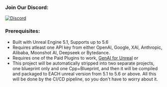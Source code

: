 
### Join Our Discord:
[![Discord](https://img.shields.io/badge/Discord-7289DA?style=for-the-badge&logo=discord&logoColor=white)](https://discord.com/invite/KBWmkCKv5U)

### Prerequisites:
- Built with Unreal Engine 5.1, Supports up to 5.6
- Requires atleast one API key from either OpenAI, Google, XAI, Anthropic, Alibaba, Moonshot AI, Deepseek or Bytedance.
- Requires one of the Paid Plugins to work, [GenAI for Unreal](https://www.fab.com/listings/68e7f092-1fea-4e6d-8d31-c6b96b06a02e) or <coming soon>
- This project will be automatically stripped into two separate projects, one blueprint only and one Cpp+Blueprint, and then it will be compiled and packaged to EACH unreal version from 5.1 to 5.6 or above. All this will be done by the CI/CD pipeline, so you don't have to worry about it.

